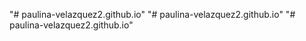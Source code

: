 "# paulina-velazquez2.github.io" 
"# paulina-velazquez2.github.io" 
"# paulina-velazquez2.github.io" 
